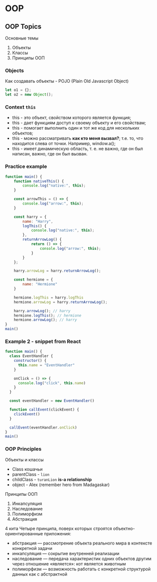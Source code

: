 # OOP 
## OOP Topics
Основные темы
1. Объекты
2. Классы
3. Принципы ООП

### Objects
Как создавать объекты - POJO (Plain Old Javascript Object)

```js
let o1 = {};
let o2 = new Object();
```
### Context `this`
* this - это объект, свойством которого является функция;
* this - дает функциям доступ к своему объекту и его свойствам;
* this - помогает выполнить один и тот же код для нескольких объектов;
* this - можно рассматривать **как кто меня вызвал?**; т.е. то, что находится слева от точки. Например, window.a();
* this - имеет динамическую область, т. е. не важно, где он был написан, важно, где он был вызван.

### Practice example
```js
function main() {
    function nativeThis() {
        console.log("native:", this);
    }

    const arrowThis = () => {
        console.log("arrow:", this);
    }

    const harry = {
        name: "Harry",
        logThis() {
            console.log("native:", this);
        },
        returnArrowLog() {
            return () => {
                console.log("arrow:", this);
            }
        }
    };

    harry.arrowLog = harry.returnArrowLog();

    const hermione = {
        name: "Hermione"
    }

    hermione.logThis = harry.logThis
    hermione.arrowLog = harry.returnArrowLog();

    harry.arrowLog(); // harry
    hermione.logThis(); // hermione
    hermione.arrowLog(); // harry
}
main()
```
### Example 2 - snippet from React
```js
function main() {
  class EventHandler {
    constructor() {
      this.name = "EventHandler"
    }

    onClick = () => {
      console.log("click", this.name)
    }
  }

  const eventHandler = new EventHandler()

  function callEvent(clickEvent) {
    clickEvent()
  }

  callEvent(eventHandler.onClick)
}
main()

```
### OOP Principles

Объекты и классы
- Class кошачьи
- parentClass - `lion`
- childClass - `turanLion` **is-a relationship**
- object - Alex (remember hero from Madagaskar)

Принципы ООП
1. Инкапсуляция
2. Наследование
3. Полиморфизм
4. Абстракция

4 кита
Четыре принципа, поверх которых строятся объектно-ориентированные приложения:
* абстракция — рассмотрение объекта реального мира в контексте конкретной задачи 
* инкапсуляция — сокрытие внутренней реализации
* наследование — передача характеристик одних объектов другим через отношение «является»: кот является животным
* полиморфизм — возможность работать с конкретной структурой данных как с абстрактной